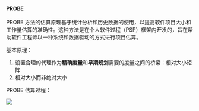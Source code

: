 #### PROBE

PROBE 方法的估算原理基于统计分析和历史数据的使用，以提高软件项目大小和工作量估算的准确性。这种方法是在个人软件过程（PSP）框架内开发的，旨在帮助软件工程师以一种系统和数据驱动的方式进行项目估算。

基本原理：
1. 设置合理的代理作为**精确度量**和**早期规划**需要的度量之间的桥梁：相对大小矩阵
2. 相对大小而非绝对大小

PROBE 估算过程：

![](https://spricoder.oss-cn-shanghai.aliyuncs.com/2021-software-quality-management/img/exam/2.png)